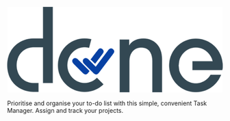 ![alt text](https://github.com/jedithrills/done-project/blob/main/donelogo.png)

Prioritise and organise your to-do list with this simple, convenient Task Manager.
Assign and track your projects.
